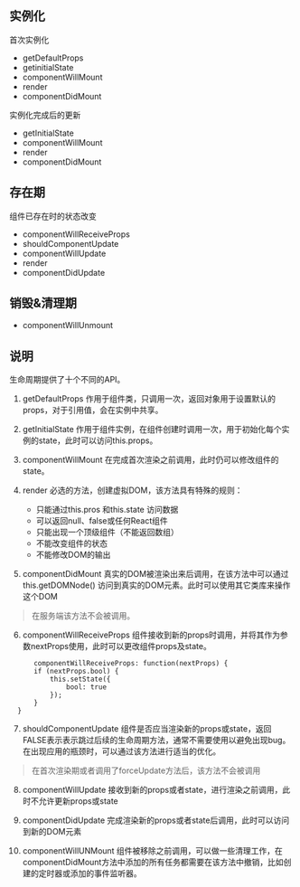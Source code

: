 ## 实例化
首次实例化
  - getDefaultProps
  - getinitialState
  - componentWillMount
  - render
  - componentDidMount

实例化完成后的更新
  - getInitialState
  - componentWillMount
  - render
  - componentDidMount

## 存在期
组件已存在时的状态改变
  - componentWillReceiveProps
  - shouldComponentUpdate
  - componentWillUpdate
  - render
  - componentDidUpdate

## 销毁&清理期
  - componentWillUnmount

## 说明
生命周期提供了十个不同的API。

1. getDefaultProps
  作用于组件类，只调用一次，返回对象用于设置默认的props，对于引用值，会在实例中共享。

2. getInitialState
  作用于组件实例，在组件创建时调用一次，用于初始化每个实例的state，此时可以访问this.props。

3. componentWillMount
  在完成首次渲染之前调用，此时仍可以修改组件的state。

4. render
  必选的方法，创建虚拟DOM，该方法具有特殊的规则：
    - 只能通过this.pros 和this.state 访问数据
    - 可以返回null、false或任何React组件
    - 只能出现一个顶级组件（不能返回数组）
    - 不能改变组件的状态
    - 不能修改DOM的输出

5. componentDidMount
  真实的DOM被渲染出来后调用，在该方法中可以通过this.getDOMNode() 访问到真实的DOM元素。此时可以使用其它类库来操作这个DOM
  > 在服务端该方法不会被调用。

6. componentWillReceiveProps
  组件接收到新的props时调用，并将其作为参数nextProps使用，此时可以更改组件props及state。
  ```
	    componentWillReceiveProps: function(nextProps) {
        if (nextProps.bool) {
            this.setState({
                bool: true
            });
        }
    }
  ```

7. shouldComponentUpdate
  组件是否应当渲染新的props或state，返回FALSE表示表示跳过后续的生命周期方法，通常不需要使用以避免出现bug。在出现应用的瓶颈时，可以通过该方法进行适当的优化。
  > 在首次渲染期或者调用了forceUpdate方法后，该方法不会被调用

8. componentWillUpdate
  接收到新的props或者state，进行渲染之前调用，此时不允许更新props或state

9. componentDidUpdate
  完成渲染新的props或者state后调用，此时可以访问到新的DOM元素

10. componentWillUNMount
  组件被移除之前调用，可以做一些清理工作，在componentDidMount方法中添加的所有任务都需要在该方法中撤销，比如创建的定时器或添加的事件监听器。